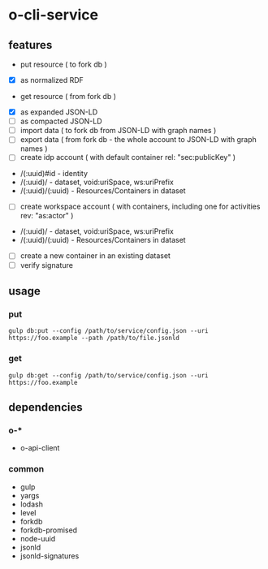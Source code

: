 # o-cli-service

## features

* put resource ( to fork db )
 * [x] as normalized RDF
* get resource ( from fork db )
 * [x] as expanded JSON-LD
 * [ ] as compacted JSON-LD
* [ ] import data ( to fork db from JSON-LD with graph names )
* [ ] export data ( from fork db - the whole account to JSON-LD with graph names )
* [ ] create idp account ( with default container rel: "sec:publicKey" )
 * /(:uuid)#id - identity
 * /(:uuid)/ - dataset, void:uriSpace, ws:uriPrefix
 * /(:uuid)/(:uuid) - Resources/Containers in dataset
* [ ] create workspace account ( with containers, including one for activities rev: "as:actor" )
 * /(:uuid)/ - dataset, void:uriSpace, ws:uriPrefix
 * /(:uuid)/(:uuid) - Resources/Containers in dataset
* [ ] create a new container in an existing dataset
* [ ] verify signature

## usage

### put

```
gulp db:put --config /path/to/service/config.json --uri https://foo.example --path /path/to/file.jsonld
```

### get

```
gulp db:get --config /path/to/service/config.json --uri https://foo.example
```

## dependencies

### o-*

* o-api-client

### common
* gulp
* yargs
* lodash
* level
* forkdb
 * forkdb-promised
* node-uuid
* jsonld
* jsonld-signatures
